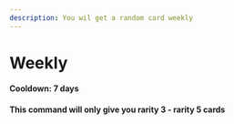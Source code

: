 ```yaml
---
description: You wil get a random card weekly
---
```


# Weekly

#### Cooldown: 7 days

#### This command will only give you rarity 3 - rarity 5 cards
